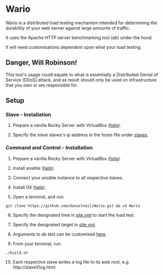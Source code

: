 # Wario

Wario is a distributed load testing mechanism intended for determining the durability of your web server against large amounts of traffic.

It uses the Apache HTTP server benchmarking tool (ab) under the hood.

It will need customisations dependent upon what your load testing.  

## Danger, Will Robinson!  

This tool's usage could equate to what is essentially a Distributed Denial of Service (DDoS) attack, and as result should only be used on infrastructure that you own or are responsible for.  

## Setup

### Slave - Installation
  
1. Prepare a vanilla Rocky Server with VirtualBox ([help](https://kifarunix.com/install-rocky-linux-8-on-virtualbox/)).

2. Specify the slave slaves's ip address in the hosts file under [slaves](https://github.com/danielneil/Wario/blob/main/hosts).

### Command and Control - Installation 
  
1. Prepare a vanilla Rocky Server with VirtualBox ([help](https://kifarunix.com/install-rocky-linux-8-on-virtualbox/)).

2. Install ansible ([help](https://www.how2shout.com/linux/how-to-install-ansible-on-rocky-linux-8-or-almalinux/)).

3. Connect your ansible instance to all respective slaves.

4. Install Git ([help](https://tastethelinux.com/2021/08/06/how-to-install-git-on-rocky-linux-8-ec2-aws/)).

5. Open a terminal, and run:
```
git clone https://github.com/danielneil/Wario.git && cd Wario
```

6. Specify the designated time in [site.yml](https://github.com/danielneil/Wario/blob/main/site.yml) to start the load test. 

7. Specify the designated target in [site.yml](https://github.com/danielneil/Wario/blob/main/site.yml).

8. Arguments to ab test can be customised [here](https://github.com/danielneil/Wario/blob/main/slaves/templates/ab.sh).

9. From your terminal, run:
```
./build.sh
```

10. Each respective slave writes a log file to its web root, e.g. http://slave1/log.html
